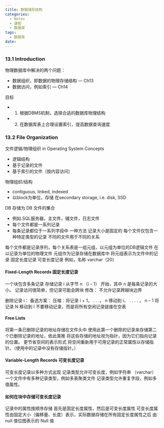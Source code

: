 ```yaml
---
title: 数据储存结构
categories:
  - Notes
  - 课程
  - 数据库
tags:
  - 数据库
date:
---
```


### 13.1 Introduction
物理数据库中解决的两个问题：
- 数据组织，即数据的物理存储结构 — Ch13 
- 数据访问，例如索引 — Ch14

目标
- 1. 根据DBMS机制，选择合适的数据库物理结构
- 2. 在数据库表上合理设置索引，提高数据查询速度

### 13.2 File Organization
文件逻辑/物理组织 in Operating System Concepts
- 逻辑结构
- 基于记录的文件
- 基于索引的文件（按内容访问）

物理组织/结构
- contiguous, linked, indexed
- 以block为单位，存储 在secondary storage, i.e. disk, SSD


DB 存储为 DB 文件的集合 
- 例如.SQL服务器，主文件，辅文件，日志文件 
- 每个文件都是一系列记录 
- 每条记录都位于一系列字段中 
一种方法
	记录大小是固定的 
	每个文件仅包含一种特定类型的记录 
	不同的文件用于不同的关系

每个文件都是记录序列，每个关系表是一组元组，以元组为单位的DB逻辑文件
在以记录为单位的物理文件 
元组作为记录存储在数据库中 
将元组表示为文件中的记录
	固定长度记录 
	可变长度记录 
	例如，名称 varchar（20）
#### Fixed-Length Records 固定长度记录
一个块包含多条记录 
存储记录 i 从字节 n （i – 1） 开始，其中 n 是每条记录的大小。 
记录访问很简单，但记录可能会跨块 
修改： 不允许记录跨越块边界

删除记录 i： 备选方案： 
	压缩：将记录 i + 1， . . .， n 移动到 i， . . . . ， n – 1 
	将记录 N 移动到 I 
	不要移动记录，而是将所有空闲记录链接在空表

#### Free Lists
将第一条已删除记录的地址存储在文件头中 
使用此第一个删除的记录来存储第二个已删除记录的地址，依此类推 
将这些存储的地址视为指针，因为它们指向记录的位置。 
更节省空间的表示形式 
将空间重新用于可用记录的正常属性以存储指针。（使用中的记录中没有存储指针。）

#### Variable-Length Records 可变长度记录
可变长度记录以多种方式出现 
记录类型允许可变长度，例如字符串 （varchar） 
一个文件中有多种记录类型，例如多表聚类文件 
记录类型允许重复字段，例如多值属性。

#### 如何在块中存储可变长度记录
记录中的属性按顺序存储 
首先是固定长度属性，然后是可变长度属性 
可变长度属性由固定大小（偏移量、长度）表示，实际数据存储在所有固定长度属性之后 由 null 值位图表示的 Null 值